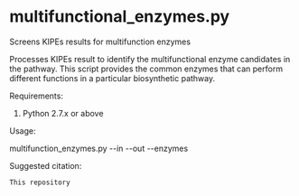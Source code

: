 # multifunctional_enzymes.py
Screens KIPEs results for multifunction enzymes

Processes KIPEs result to identify the multifunctional enzyme candidates in the pathway. This script provides the common enzymes that can perform different functions in a particular biosynthetic pathway.

Requirements:
    
1. Python 2.7.x or above 
    

Usage:

multifunction_enzymes.py 
--in <FULL PATH TO KIPEs RESULT DIRECTORY>
--out <FULL PATH TO OUTPUT FILE>
--enzymes <COMMA-SEPARATED NAMES OF ENZYMES OF INTEREST>

Suggested citation:

    This repository
